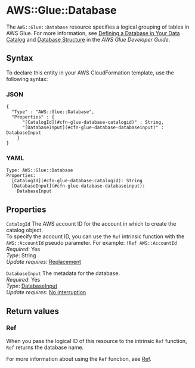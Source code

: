 # AWS::Glue::Database<a name="aws-resource-glue-database"></a>

The `AWS::Glue::Database` resource specifies a logical grouping of tables in AWS Glue\. For more information, see [Defining a Database in Your Data Catalog](https://docs.aws.amazon.com/glue/latest/dg/define-database.html) and [Database Structure](https://docs.aws.amazon.com/glue/latest/dg/aws-glue-api-catalog-databases.html#aws-glue-api-catalog-databases-Database) in the _AWS Glue Developer Guide_\.

## Syntax<a name="aws-resource-glue-database-syntax"></a>

To declare this entity in your AWS CloudFormation template, use the following syntax:

### JSON<a name="aws-resource-glue-database-syntax.json"></a>

```
{
  "Type" : "AWS::Glue::Database",
  "Properties" : {
      "[CatalogId](#cfn-glue-database-catalogid)" : String,
      "[DatabaseInput](#cfn-glue-database-databaseinput)" : DatabaseInput
    }
}
```

### YAML<a name="aws-resource-glue-database-syntax.yaml"></a>

```
Type: AWS::Glue::Database
Properties:
  [CatalogId](#cfn-glue-database-catalogid): String
  [DatabaseInput](#cfn-glue-database-databaseinput):
    DatabaseInput
```

## Properties<a name="aws-resource-glue-database-properties"></a>

`CatalogId` <a name="cfn-glue-database-catalogid"></a>
The AWS account ID for the account in which to create the catalog object\.  
 To specify the account ID, you can use the `Ref` intrinsic function with the `AWS::AccountId` pseudo parameter\. For example: `!Ref AWS::AccountId`
_Required_: Yes  
_Type_: String  
_Update requires_: [Replacement](https://docs.aws.amazon.com/AWSCloudFormation/latest/UserGuide/using-cfn-updating-stacks-update-behaviors.html#update-replacement)

`DatabaseInput` <a name="cfn-glue-database-databaseinput"></a>
The metadata for the database\.  
_Required_: Yes  
_Type_: [DatabaseInput](aws-properties-glue-database-databaseinput.md)  
_Update requires_: [No interruption](https://docs.aws.amazon.com/AWSCloudFormation/latest/UserGuide/using-cfn-updating-stacks-update-behaviors.html#update-no-interrupt)

## Return values<a name="aws-resource-glue-database-return-values"></a>

### Ref<a name="aws-resource-glue-database-return-values-ref"></a>

When you pass the logical ID of this resource to the intrinsic `Ref` function, `Ref` returns the database name\.

For more information about using the `Ref` function, see [Ref](https://docs.aws.amazon.com/AWSCloudFormation/latest/UserGuide/intrinsic-function-reference-ref.html)\.
